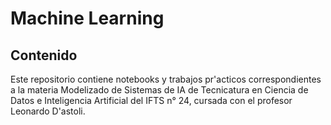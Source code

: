 # Machine Learning
## Contenido
Este repositorio contiene notebooks y trabajos pr'acticos correspondientes a la materia Modelizado de Sistemas de IA de Tecnicatura en Ciencia de Datos e Inteligencia Artificial del IFTS 
n° 24, cursada con el profesor Leonardo D'astoli.

